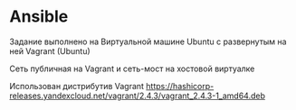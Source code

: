 # Ansible
Задание выполнено на Виртуальной машине Ubuntu c развернутым на ней Vagrant (Ubuntu)

Сеть публичная на Vagrant и сеть-мост на хостовой виртуалке

Использован дистрибутив Vagrant https://hashicorp-releases.yandexcloud.net/vagrant/2.4.3/vagrant_2.4.3-1_amd64.deb
